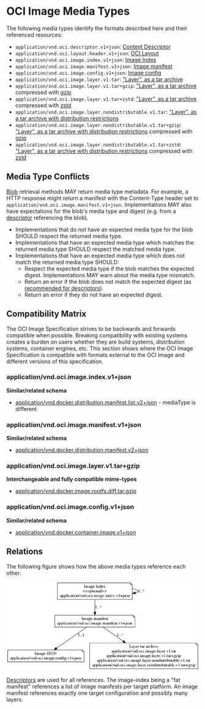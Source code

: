 # OCI Image Media Types

The following media types identify the formats described here and their referenced resources:

- `application/vnd.oci.descriptor.v1+json`: [Content Descriptor](descriptor.md)
- `application/vnd.oci.layout.header.v1+json`: [OCI Layout](image-layout.md#oci-layout-file)
- `application/vnd.oci.image.index.v1+json`: [Image Index](image-index.md)
- `application/vnd.oci.image.manifest.v1+json`: [Image manifest](manifest.md#image-manifest)
- `application/vnd.oci.image.config.v1+json`: [Image config](config.md)
- `application/vnd.oci.image.layer.v1.tar`: ["Layer", as a tar archive](layer.md)
- `application/vnd.oci.image.layer.v1.tar+gzip`: ["Layer", as a tar archive](layer.md#gzip-media-types) compressed with [gzip][rfc1952]
- `application/vnd.oci.image.layer.v1.tar+zstd`: ["Layer", as a tar archive](layer.md#zstd-media-types) compressed with [zstd][rfc8478]
- `application/vnd.oci.image.layer.nondistributable.v1.tar`: ["Layer", as a tar archive with distribution restrictions](layer.md#non-distributable-layers)
- `application/vnd.oci.image.layer.nondistributable.v1.tar+gzip`: ["Layer", as a tar archive with distribution restrictions](layer.md#gzip-media-types) compressed with [gzip][rfc1952]
- `application/vnd.oci.image.layer.nondistributable.v1.tar+zstd`: ["Layer", as a tar archive with distribution restrictions](layer.md#zstd-media-types) compressed with [zstd][rfc8478]

## Media Type Conflicts

[Blob](image-layout.md) retrieval methods MAY return media type metadata.
For example, a HTTP response might return a manifest with the Content-Type header set to `application/vnd.oci.image.manifest.v1+json`.
Implementations MAY also have expectations for the blob's media type and digest (e.g. from a [descriptor](descriptor.md) referencing the blob).

* Implementations that do not have an expected media type for the blob SHOULD respect the returned media type.
* Implementations that have an expected media type which matches the returned media type SHOULD respect the matched media type.
* Implementations that have an expected media type which does not match the returned media type SHOULD:
    * Respect the expected media type if the blob matches the expected digest.
      Implementations MAY warn about the media type mismatch.
    * Return an error if the blob does not match the expected digest (as [recommended for descriptors](descriptor.md#properties)).
    * Return an error if they do not have an expected digest.

## Compatibility Matrix

The OCI Image Specification strives to be backwards and forwards compatible when possible.
Breaking compatibility with existing systems creates a burden on users whether they are build systems, distribution systems, container engines, etc.
This section shows where the OCI Image Specification is compatible with formats external to the OCI Image and different versions of this specification.

### application/vnd.oci.image.index.v1+json

**Similar/related schema**

- [application/vnd.docker.distribution.manifest.list.v2+json](https://github.com/docker/distribution/blob/master/docs/spec/manifest-v2-2.md#manifest-list) - mediaType is different

### application/vnd.oci.image.manifest.v1+json

**Similar/related schema**

- [application/vnd.docker.distribution.manifest.v2+json](https://github.com/docker/distribution/blob/master/docs/spec/manifest-v2-2.md#image-manifest-field-descriptions)

### application/vnd.oci.image.layer.v1.tar+gzip

**Interchangeable and fully compatible mime-types**

- [application/vnd.docker.image.rootfs.diff.tar.gzip](https://github.com/docker/docker/blob/master/image/spec/v1.md#creating-an-image-filesystem-changeset)

### application/vnd.oci.image.config.v1+json

**Similar/related schema**

- [application/vnd.docker.container.image.v1+json](https://github.com/docker/docker/blob/master/image/spec/v1.md#image-json-description)

## Relations

The following figure shows how the above media types reference each other:

![](img/media-types.png)

[Descriptors](descriptor.md) are used for all references.
The image-index being a "fat manifest" references a list of image manifests per target platform. An image manifest references exactly one target configuration and possibly many layers.

[rfc1952]: https://tools.ietf.org/html/rfc1952
[rfc8478]: https://tools.ietf.org/html/rfc8478
